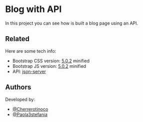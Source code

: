 
# Blog with API

In this project you can see how is built a blog page using an API.

## Related

Here are some tech info:

- Bootstrap CSS version: [5.0.2](https://cdn.jsdelivr.net/npm/bootstrap@5.0.2/dist/css/bootstrap.min.css) minified
- Bootstrap JS version: [5.0.2](https://cdn.jsdelivr.net/npm/bootstrap@5.0.2/dist/js/bootstrap.bundle.min.js) minified
- API: [json-server](https://www.npmjs.com/package/json-server)

  
## Authors

Developed by:

- [@Cherrerotinoco](https://github.com/Cherrerotinoco)
- [@Paola3stefania](https://github.com/Paola3stefania)
